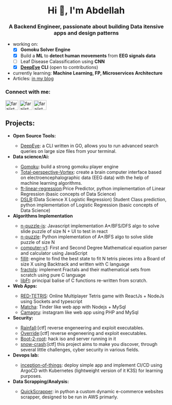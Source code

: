 <h1 align="center">Hi 👋, I'm Abdellah </h1>
<h3 align="center">A Backend Engineer, passionate about building Data itensive apps and design patterns</h3>

- working on:
  	- [x] **Gomoku Solver Engine**
  	- [x] Build a **ML** to **detect human movements** from **EEG signals data**
  	- [ ] Leaf Disease Calassification using **CNN**
  	- [x] **[DeepEye](https://github.com/aallali/DeepEye) CLI** (open to contributions)
- currently learning: **Machine Learning, FP, Microservices Architecture**
- Articles: [in my blog](https://blog.allali.me/)

<h3 align="left">Connect with me:</h3>
<p align="left">
<a href="https://twitter.com/is3dida" target="blank"><img align="center" src="https://raw.githubusercontent.com/rahuldkjain/github-profile-readme-generator/master/src/images/icons/Social/twitter.svg" alt="farajist" height="30" width="40" /></a>
<a href="https://linkedin.com/in/aallali" target="blank"><img align="center" src="https://raw.githubusercontent.com/rahuldkjain/github-profile-readme-generator/master/src/images/icons/Social/linked-in-alt.svg" alt="farajist" height="30" width="40" /></a>
<a href="https://www.leetcode.com/aallali" target="blank"><img align="center" src="https://raw.githubusercontent.com/rahuldkjain/github-profile-readme-generator/master/src/images/icons/Social/leet-code.svg" alt="farajist" height="30" width="40" /></a>
</p>

## Projects:
<ul>
	<li><b>Open Source Tools:</b></li>
	<ul>
		<li><a href="https://github.com/aallali/deepeye">DeepEye</a>: a CLI written in GO, allows you to run advanced search queries on large size files from your terminal.</li>
	</ul>
	<li><b>Data science/Ai:</b></li>
	<ul>
		<li><a href="https://github.com/aallali/gomoku">Gomoku</a>: build a strong gomoku player engine </li>
		<li><a href="https://github.com/aallali/Total-perspective-Vortex">Total-perspective-Vortex</a>: create a brain computer interface based on electroencephalographic data (EEG data) with the help of machine learning algorithms.</li>
		<li><a href="https://github.com/aallali/ft-linear-regression">ft-linear-regression</a>:Price Predictor, python implementation of Linear Regression (basic concepts of Data Science)</li>
		<li><a href="https://github.com/aallali/DSLR--Data-Science-X-Logistic-Regression-">DSLR</a>:(Data Science X Logistic Regression) Student Class prediction, python implementation of Logistic Regression (basic concepts of Data Science)</li>
	</ul>
	<li><b>Algorithms Implementation</b></li>
	<ul>
		<li><a href="https://github.com/aallali/N-Puzzle-Js">n-puzzle-js</a>: Javascript implementation A*/BFS/DFS algo to solve slide puzzle of size N + UI to test in react</li>
		<li><a href="https://github.com/aallali/N-Puzzle">n-puzzle</a>: Python implementation of A*/BFS algo to solve slide puzzle of size N</li>
		<li><a href="https://github.com/aallali/42-computorv1">computer-v1</a>: First and Second Degree Mathematical equation parser and calculator using JavaScript</li>
		<li><a href="https://github.com/aallali/Fillit">fillit</a>: engine to find the best state to fit N tetris pieces into a Board of size X using Backtrack and written with C language</li>
		<li><a href="https://github.com/aallali/Fractol">fractols</a>: implement Fractals and their mathematical sets from scratch using pure C language</li>
		<li><a href="https://github.com/aallali/Libft">libFt</a>: principal balise of C functions re-written from scratch.</li>
	</ul>
	<li><b>Web Apps:</b></li>
	<ul>
		<li> <a href="https://github.com/aallali/red-tetris">RED-TETRIS</a>: Online Multiplayer Tetris game with ReactJs + NodeJs using Sockets and typescript </li>
		<li> <a href="https://github.com/aallali/Matcha">Matcha</a>: Tinder like web app with Nodejs + MySql</li>
		<li> <a href="https://github.com/aallali/camagru">Camagru</a>: instagram like web app using PHP and MySql </li>
	</ul>
	<li><b>Security:</b></li>
	<ul>
		<li><a href="https://github.com/aallali/42-rainfall">Rainfall</a>:[ctf] reverse engeneering and exploit executables.</li>
		<li><a href="https://github.com/aallali/42-override">Override</a>:[ctf] reverse engeneering and exploit executables.</li>
		<li><a href="https://github.com/aallali/42-boot2root">Boot-2-root</a>: hack iso and server running in it</li>
		<li><a href="https://github.com/aallali/42-boot2root">snow-crash</a>:[ctf] this project aims to make you discover, through several little challenges, cyber security in various fields.</li>
	</ul>
	<li><b>Devops lab:</b></li>
	<ul>
		<li><a href="https://github.com/aallali/Inception-of-Things/tree/v2/1337">inception-of-things</a>: deploy simple app and implement CI/CD using ArgoCD with Kubernetes (lightweight version of it K3S) for learning purposes.</li>
	</ul>
<!-- 	<li><b>Mobile:</b></li>
	<ul>
		<li><a href="https://github.com/aallali/ft-hangouts">ft-hangout</a>: simple android app to manage phone contacts and calls. written in JAVA</li>
		<li><a href="https://github.com/aallali/Swifty-Companion">swifty-companion</a>: multi platform mobile app to retreive students information and display them using "42 API" (42 network students), written in React-native </li>
	</ul> -->
	<li><b>Data Scrapping/Analysis:</b></li>
	<ul>
		<li><a href="https://github.com/aallali/quickScrapperFreelance">QuickScrapper</a>: in python a custom dynamic e-commerce websites scrapper, designed to be run in AWS primarly.</li>
	</ul>
</ul>

